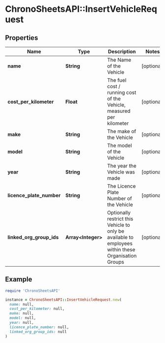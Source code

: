# ChronoSheetsAPI::InsertVehicleRequest

## Properties

| Name | Type | Description | Notes |
| ---- | ---- | ----------- | ----- |
| **name** | **String** | The Name of the Vehicle | [optional] |
| **cost_per_kilometer** | **Float** | The fuel cost / running cost of the Vehicle, measured per kilometer | [optional] |
| **make** | **String** | The make of the Vehicle | [optional] |
| **model** | **String** | The model of the Vehicle | [optional] |
| **year** | **String** | The year the Vehicle was made | [optional] |
| **licence_plate_number** | **String** | The Licence Plate Number of the Vehicle | [optional] |
| **linked_org_group_ids** | **Array&lt;Integer&gt;** | Optionally restrict this Vehicle to only be available to employees within these Organisation Groups | [optional] |

## Example

```ruby
require 'ChronoSheetsAPI'

instance = ChronoSheetsAPI::InsertVehicleRequest.new(
  name: null,
  cost_per_kilometer: null,
  make: null,
  model: null,
  year: null,
  licence_plate_number: null,
  linked_org_group_ids: null
)
```

